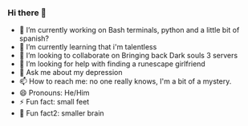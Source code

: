 ### Hi there 👋
- 🔭 I’m currently working on Bash terminals, python and a little bit of spanish?
- 🌱 I’m currently learning that i'm talentless
- 👯 I’m looking to collaborate on Bringing back Dark souls 3 servers
- 🤔 I’m looking for help with finding a runescape girlfriend
- 💬 Ask me about my depression
- 📫 How to reach me: no one really knows, I'm a bit of a mystery.
- 😄 Pronouns: He/Him
- ⚡ Fun fact: small feet 
- 🖤 Fun fact2: smaller brain
